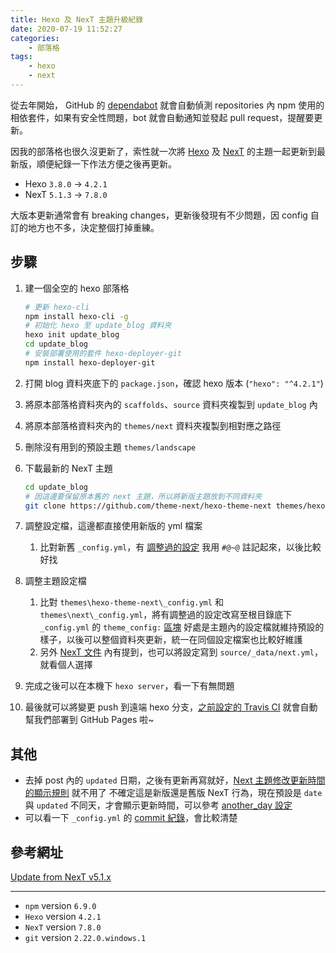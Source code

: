 ```yaml
---
title: Hexo 及 NexT 主題升級紀錄
date: 2020-07-19 11:52:27
categories:
    - 部落格
tags:
    - hexo
    - next
---
```


從去年開始， GitHub 的 [dependabot] 就會自動偵測 repositories 內 npm 使用的相依套件，如果有安全性問題，bot 就會自動通知並發起 pull request，提醒要更新。

因我的部落格也很久沒更新了，索性就一次將 [Hexo] 及 [NexT] 的主題一起更新到最新版，順便紀錄一下作法方便之後再更新。

* Hexo `3.8.0` -> `4.2.1`
* NexT `5.1.3` -> `7.8.0`

<!--more-->

大版本更新通常會有 breaking changes，更新後發現有不少問題，因 config 自訂的地方也不多，決定整個打掉重練。

## 步驟

1. 建一個全空的 hexo 部落格

    ```bash
    # 更新 hexo-cli
    npm install hexo-cli -g
    # 初始化 hexo 至 update_blog 資料夾
    hexo init update_blog
    cd update_blog
    # 安裝部署使用的套件 hexo-deployer-git
    npm install hexo-deployer-git
    ```

1. 打開 blog 資料夾底下的 `package.json`，確認 hexo 版本 (`"hexo": "^4.2.1"`)
1. 將原本部落格資料夾內的 `scaffolds`、`source` 資料夾複製到 `update_blog` 內
1. 將原本部落格資料夾內的 `themes/next` 資料夾複製到相對應之路徑
1. 刪除沒有用到的預設主題 `themes/landscape`
1. 下載最新的 NexT 主題

    ```bash
    cd update_blog
    # 因這邊要保留原本舊的 next 主題，所以將新版主題放到不同資料夾
    git clone https://github.com/theme-next/hexo-theme-next themes/hexo-theme-next
    ```

1. 調整設定檔，這邊都直接使用新版的 yml 檔案
    1. 比對新舊 `_config.yml`，有 [調整過的設定] 我用 `#@~@` 註記起來，以後比較好找

1. 調整主題設定檔
    1. 比對 `themes\hexo-theme-next\_config.yml` 和 `themes\next\_config.yml`，將有調整過的設定改寫至根目錄底下 `_config.yml` 的 `theme_config:` [區塊]
        好處是主題內的設定檔就維持預設的樣子，以後可以整個資料夾更新，統一在同個設定檔案也比較好維護
    1. 另外 [NexT 文件] 內有提到，也可以將設定寫到 `source/_data/next.yml`，就看個人選擇

1. 完成之後可以在本機下 `hexo server`，看一下有無問題
1. 最後就可以將變更 push 到遠端 hexo 分支，[之前設定的 Travis CI] 就會自動幫我們部署到 GitHub Pages 啦~

## 其他

* 去掉 post 內的 `updated` 日期，之後有更新再寫就好，[Next 主題修改更新時間的顯示規則] 就不用了
    不確定這是新版還是舊版 NexT 行為，現在預設是 `date` 與 `updated` 不同天，才會顯示更新時間，可以參考 [another_day 設定]
* 可以看一下 `_config.yml` 的 [commit 紀錄]，會比較清楚

## 參考網址

[Update from NexT v5.1.x](https://github.com/theme-next/hexo-theme-next/blob/master/docs/UPDATE-FROM-5.1.X.md)

---

* `npm` version `6.9.0`
* `Hexo` version `4.2.1`
* `NexT` version `7.8.0`
* `git` version `2.22.0.windows.1`

[dependabot]: https://github.com/apps/dependabot
[Hexo]: https://github.com/hexojs/hexo
[NexT]: https://github.com/next-theme/hexo-theme-next
[調整過的設定]: https://github.com/anemology/anemology.github.io/blob/7305473a75e8ce6cd38e96adfdfe0311cbd21bbb/_config.yml#L6
[區塊]: https://github.com/anemology/anemology.github.io/blob/7305473a75e8ce6cd38e96adfdfe0311cbd21bbb/_config.yml#L107
[NexT 文件]: https://github.com/theme-next/hexo-theme-next/blob/master/docs/DATA-FILES.md
[之前設定的 Travis CI]: /post/setup-travis-ci-for-hexo-on-github/
[Next 主題修改更新時間的顯示規則]: /post/next-edit-time/
[another_day 設定]: https://github.com/theme-next/hexo-theme-next/commit/9f4f0143aff6e7e804e3396f33acdcf9a109efd0
[commit 紀錄]: https://github.com/anemology/anemology.github.io/blob/7305473a75e8ce6cd38e96adfdfe0311cbd21bbb/_config.yml

